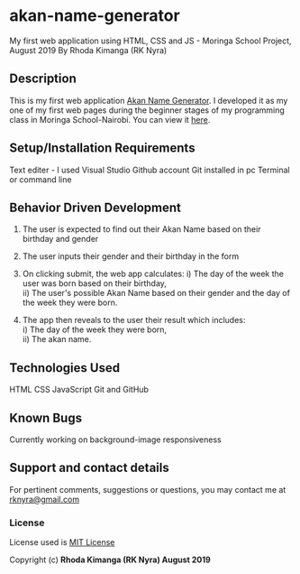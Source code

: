 # akan-name-generator
My first web application using HTML, CSS and JS - Moringa School Project, August 2019
By Rhoda Kimanga (RK Nyra)

## Description
This is my first web application <a href = "https://rknyra.github.io/akan-name-generator/">Akan Name Generator</a>. I developed it as my one of my first web pages during the beginner stages of my programming class in Moringa School-Nairobi. You can view it <a href = "https://rknyra.github.io/akan-name-generator/">here</a>.

## Setup/Installation Requirements
Text editer - I used Visual Studio
Github account
Git installed in pc
Terminal or command line

## Behavior Driven Development
1. The user is expected to find out their Akan Name based on their birthday and gender
2. The user inputs their gender and their birthday in the form
3. On clicking submit, the web app calculates:
  i) The day of the week the user was born based on their birthday,<br>
  ii) The user's possible Akan Name based on their gender and the day of the week they were born.<br>

4. The app then reveals to the user their result which includes:<br>
  i) The day of the week they were born,<br>
  ii) The akan name.<br>


## Technologies Used
HTML
CSS
JavaScript
Git and GitHub

## Known Bugs
Currently working on background-image responsiveness

## Support and contact details
For pertinent comments, suggestions or questions, you may contact me at <a href="https://www.gmail.com/">rknyra@gmail.com</a>

### License
License used is <a href="https://choosealicense.com/licenses/mit/">MIT License</a> <br>

Copyright (c) **Rhoda Kimanga (RK Nyra) August 2019**
